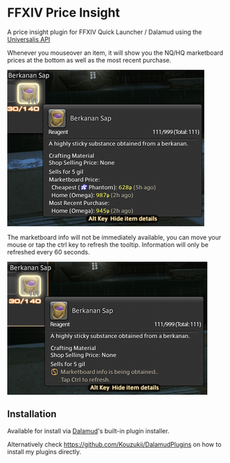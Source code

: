 # FFXIV Price Insight

A price insight plugin for FFXIV Quick Launcher / Dalamud using the [Universalis API](https://universalis.app/)

Whenever you mouseover an item, it will show you the NQ/HQ marketboard prices at the bottom as well as the most recent purchase.

![preview](images/image1.png)

The marketboard info will not be immediately available, 
you can move your mouse or tap the ctrl key to refresh the tooltip.
Information will only be refreshed every 60 seconds.

![preview](images/image2.png)

## Installation

Available for install via [Dalamud](https://github.com/goatcorp/FFXIVQuickLauncher)'s built-in plugin installer.

Alternatively check https://github.com/Kouzukii/DalamudPlugins on how to install my plugins directly.
